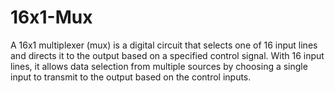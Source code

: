 # 16x1-Mux
A 16x1 multiplexer (mux) is a digital circuit that selects one of 16 input lines and directs it to the output based on a specified control signal. With 16 input lines, it allows data selection from multiple sources by choosing a single input to transmit to the output based on the control inputs.
